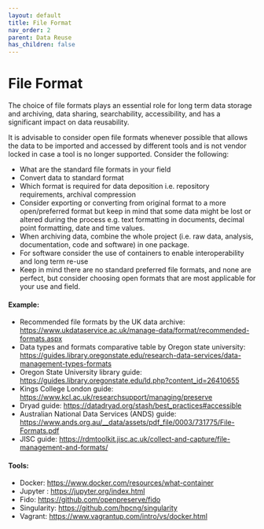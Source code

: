 ```yaml
---
layout: default
title: File Format
nav_order: 2
parent: Data Reuse
has_children: false
---
```

# File Format
The choice of file formats plays an essential role for long term data storage and archiving, data sharing, searchability, accessibility, and has a significant impact on data reusability. 
 
It is advisable to consider open file formats whenever possible that allows the data to be imported and accessed by different tools and is not vendor locked in case a tool is no longer supported.
Consider the following:
- What are the standard file formats in your field 
- Convert data to standard format 
- Which format is required for data deposition i.e. repository requirements, archival compression
- Consider exporting or converting from original format to a more open/preferred format but keep in mind that some data might be lost or altered during the process e.g. text formatting in documents, decimal point formatting, date and time values.
- When archiving data, combine the whole project (i.e. raw data, analysis, documentation, code and software) in one package. 
- For software consider the use of containers to enable interoperability and long term re-use 
- Keep in mind there are no standard preferred file formats, and none are perfect, but consider choosing open formats that are most applicable for your use and field. 

#### Example: 
- Recommended file formats by the UK data archive: https://www.ukdataservice.ac.uk/manage-data/format/recommended-formats.aspx
- Data types and formats comparative table by Oregon state university: https://guides.library.oregonstate.edu/research-data-services/data-management-types-formats 
- Oregon State University library guide: https://guides.library.oregonstate.edu/ld.php?content_id=26410655
- Kings College London guide: https://www.kcl.ac.uk/researchsupport/managing/preserve
- Dryad guide: https://datadryad.org/stash/best_practices#accessible 
- Australian National Data Services (ANDS) guide: https://www.ands.org.au/__data/assets/pdf_file/0003/731775/File-Formats.pdf 
- JISC guide: https://rdmtoolkit.jisc.ac.uk/collect-and-capture/file-management-and-formats/ 
 
#### Tools: 
- Docker: https://www.docker.com/resources/what-container
- Jupyter : https://jupyter.org/index.html 
- Fido: https://github.com/openpreserve/fido 
- Singularity: https://github.com/hpcng/singularity 
- Vagrant: https://www.vagrantup.com/intro/vs/docker.html 
